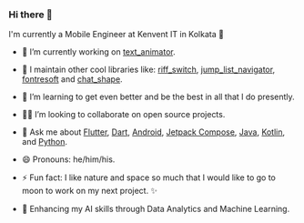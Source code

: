 ### Hi there 👋

I'm currently a Mobile Engineer at Kenvent IT in Kolkata 🌆

- 🧱 I’m currently working on [text_animator](https://github.com/kenresoft/text_animator).

- 🔭 I maintain other cool libraries like: [riff_switch](https://github.com/kenresoft/riff_switch), [jump_list_navigator](https://github.com/kenresoft/flutter_list_navigator), [fontresoft](https://github.com/kenresoft/fontresoft) and [chat_shape](https://github.com/kenresoft/chat_shape).

- 🌱 I’m learning to get even better and be the best in all that I do presently.

- 🧑‍💻 I’m looking to collaborate on open source projects.

- 💬 Ask me about [Flutter](https://flutter.dev), [Dart](https://dart.dev), [Android](https://developer.android.com), [Jetpack Compose](https://developer.android.com/jetpack/compose), [Java](https://dev.java/), [Kotlin](https://kotlinlang.org/), and [Python](https://www.python.org/).

- 😄 Pronouns: he/him/his.

- ⚡ Fun fact: I like nature and space so much that I would like to go to moon to work on my next project. ✨

- 💞️ Enhancing my AI skills through Data Analytics and Machine Learning.

<!--- 
- 👋
- 👀
- 🌱 
- 💞️ 
- 📫 
--->

<!---
kenresoft/kenresoft is a ✨ special ✨ repository because its `README.md` (this file) appears on your GitHub profile.
You can click the Preview link to take a look at your changes.
--->
